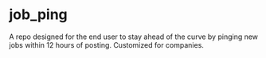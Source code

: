 # job_ping

A repo designed for the end user to stay ahead of the curve by pinging new jobs within 12 hours of posting. Customized for companies.
